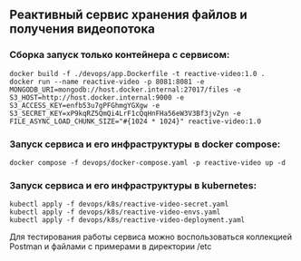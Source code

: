 ## Реактивный сервис хранения файлов и получения видеопотока

### Сборка запуск только контейнера с сервисом:
```
docker build -f ./devops/app.Dockerfile -t reactive-video:1.0 .
docker run --name reactive-video -p 8081:8081 -e MONGODB_URI=mongodb://host.docker.internal:27017/files -e S3_HOST=http://host.docker.internal:9000 -e S3_ACCESS_KEY=enfb53u7gPFGhmgYGXgw -e S3_SECRET_KEY=xP9kqRZ5QmQi4LrF1cQqHnFHa56eW3V3Bf3jvZyn -e FILE_ASYNC_LOAD_CHUNK_SIZE="#{1024 * 1024}" reactive-video:1.0
```

### Запуск сервиса и его инфраструктуры в docker compose:
```
docker compose -f devops/docker-compose.yaml -p reactive-video up -d
```

### Запуск сервиса и его инфраструктуры в kubernetes:
```
kubectl apply -f devops/k8s/reactive-video-secret.yaml
kubectl apply -f devops/k8s/reactive-video-envs.yaml
kubectl apply -f devops/k8s/reactive-video-deployment.yaml
```

Для тестирования работы сервиса можно воспользоваться коллекцией Postman и файлами с примерами в директории /etc